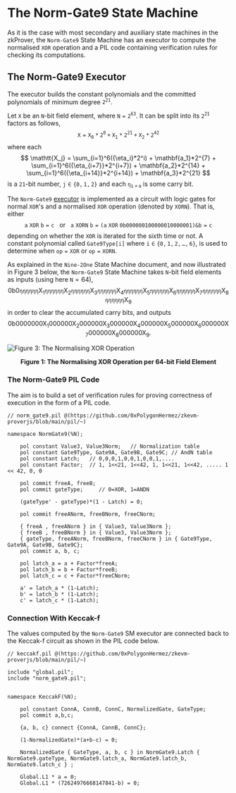 
# The Norm-Gate9 State Machine



As it is the case with most secondary and auxiliary state machines in the zkProver, the $\texttt{Norm}\texttt{-Gate9}$ State Machine has an executor to compute the normalised $\mathtt{XOR}$ operation and a PIL code containing verification rules for checking its computations.





## The Norm-Gate9 Executor



The executor builds the constant polynomials and the committed polynomials of minimum degree $\mathtt{2^{21}}$.

Let $\mathtt{X}$ be an $\mathtt{N}$-bit field element, where $\mathtt{N = 2^{63}}$. It can be split into its $\mathtt{2^{21}}$ factors as follows,
$$
\mathtt{ X = X_0 * 2^0 + X_1 * 2^{21} + X_2 * 2^{42}}
$$
where each
$$
\mathtt{X_j} = \sum_{i=1}^6({\eta_i}*2^i) + \mathbf{a_1}*2^{7} +  \sum_{i=1}^6({\eta_{i+7}}*2^{i+7}) + \mathbf{a_2}*2^{14} +  \sum_{i=1}^6({\eta_{i+14}}*2^{i+14}) + \mathbf{a_3}*2^{21}
$$
is a $\mathtt{21}$-bit number, $\mathtt{j \in \{ 0, 1, 2 \}}$ and each $\mathtt{\eta_{i+\alpha}}$ is some carry bit.



The $\texttt{Norm}\texttt{-Gate9}$ [executor](https://github.com/0xPolygonHermez/zkevm-proverjs/blob/main/src/sm/sm_norm_gate9.js) is implemented as a circuit with logic gates for normal $\mathtt{XOR}$'s and a normalised $\mathtt{XOR}$ operation (denoted by $\mathtt{XORN}$). That is, either
$$
\mathtt{a\ XOR\ b = c}\ \ \text{ or }\ \ \mathtt{a\ XORN\ b = \big(a\ XOR\ 0b000000100000010000001 \big) \& b = c}
$$
depending on whether the $\mathtt{XOR}$ is iterated for the sixth time or not. A constant polynomial called $\mathtt{Gate9Type[i]}$ where $\mathtt{i \in \{ 0, 1, 2, \dots , 6 \}}$, is used to determine when $\mathtt{op = XOR}$ or $\mathtt{op = XORN}$.

As explained in the $\texttt{Nine}\texttt{-2One}$ State Machine document, and now illustrated in Figure 3 below, the $\texttt{Norm}\texttt{-Gate9}$ State Machine takes $\mathtt{N}$-bit field elements as inputs (using here $\mathtt{N} = 64$), 
$$
\text{0b0}\mathtt{\eta\eta\eta\eta\eta\eta} \text{X}_1\mathtt{\eta\eta\eta\eta\eta\eta}\text{X}_2\mathtt{\eta\eta\eta\eta\eta\eta}\text{X}_3\mathtt{\eta\eta\eta\eta\eta\eta}\text{X}_4\mathtt{\eta\eta\eta\eta\eta\eta}\text{X}_5\mathtt{\eta\eta\eta\eta\eta\eta}\text{X}_6\mathtt{\eta\eta\eta\eta\eta\eta}\text{X}_7\mathtt{\eta\eta\eta\eta\eta\eta}\text{X}_8\mathtt{\eta\eta\eta\eta\eta\eta}\text{X}_9
\text{ }
$$
in order to clear the accumulated carry bits, and outputs
$$
\text{0b0000000X}_1\text{000000X}_2\text{000000X}_3\text{000000X}_4\text{000000X}_5\text{000000}\text{X}_6\text{000000X}_7\text{000000X}_8\text{000000X}_9.
\text{ }
$$




![Figure 3: The Normalising XOR Operation](/Users/anthonymatlala/Documents/Blockchain-and-DLTs/Polygon-Hermez-docs/State-Machines-Docs/Keccak-related-SMs/figures/norm-gate-9-xorn.png)

<div align="center"><b> Figure 1: The Normalising XOR Operation per 64-bit Field Element </b></div>





### The Norm-Gate9 PIL Code



The aim is to build a set of verification rules for proving correctness of execution in the form of a PIL code.



```pil
// norm_gate9.pil @(https://github.com/0xPolygonHermez/zkevm-proverjs/blob/main/pil/~)

namespace NormGate9(%N);

    pol constant Value3, Value3Norm;   // Normalization table
    pol constant Gate9Type, Gate9A, Gate9B, Gate9C; // AndN table
    pol constant Latch;   // 0,0,0,1,0,0,1,0,0,1,....
    pol constant Factor;  // 1, 1<<21, 1<<42, 1, 1<<21, 1<<42, ..... 1 << 42, 0, 0

    pol commit freeA, freeB;
    pol commit gateType;     // 0=XOR, 1=ANDN

    (gateType' - gateType)*(1 - Latch) = 0;

    pol commit freeANorm, freeBNorm, freeCNorm;

    { freeA , freeANorm } in { Value3, Value3Norm };
    { freeB , freeBNorm } in { Value3, Value3Norm };
    { gateType, freeANorm, freeBNorm, freeCNorm } in { Gate9Type, Gate9A, Gate9B, Gate9C};
    pol commit a, b, c;

    pol latch_a = a + Factor*freeA;
    pol latch_b = b + Factor*freeB;
    pol latch_c = c + Factor*freeCNorm;

    a' = latch_a * (1-Latch);
    b' = latch_b * (1-Latch);
    c' = latch_c * (1-Latch);
```







### Connection With Keccak-f



The values computed by the $\texttt{Norm}\texttt{-Gate9}$ SM executor are connected back to the Keccak-f circuit as shown in the PIL code below.



```pil
// keccakf.pil @(https://github.com/0xPolygonHermez/zkevm-proverjs/blob/main/pil/~)

include "global.pil";
include "norm_gate9.pil";


namespace KeccakF(%N);

    pol constant ConnA, ConnB, ConnC, NormalizedGate, GateType;
    pol commit a,b,c;

    {a, b, c} connect {ConnA, ConnB, ConnC};

    (1-NormalizedGate)*(a+b-c) = 0;

    NormalizedGate { GateType, a, b, c } in NormGate9.Latch { NormGate9.gateType, NormGate9.latch_a, NormGate9.latch_b, NormGate9.latch_c } ;

    Global.L1 * a = 0;
    Global.L1 * (72624976668147841-b) = 0;
```





